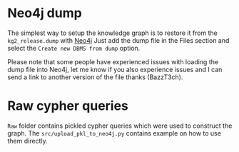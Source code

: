 # Neo4j dump

The simplest way to setup the knowledge graph is to restore it from the `kg2_release.dump` with [Neo4j](https://neo4j.com/)
Just add the dump file in the Files section and select the `Create new DBMS from dump` option.

Please note that some people have experienced issues with loading the dump file into Neo4j, let me know if you also experience issues and I can send a link to another version of the file thanks (BazzT3ch).

# Raw cypher queries

`Raw` folder contains pickled cypher queries which were used to construct the graph. 
The ```src/upload_pkl_to_neo4j.py``` contains example on how to use them directly. 
